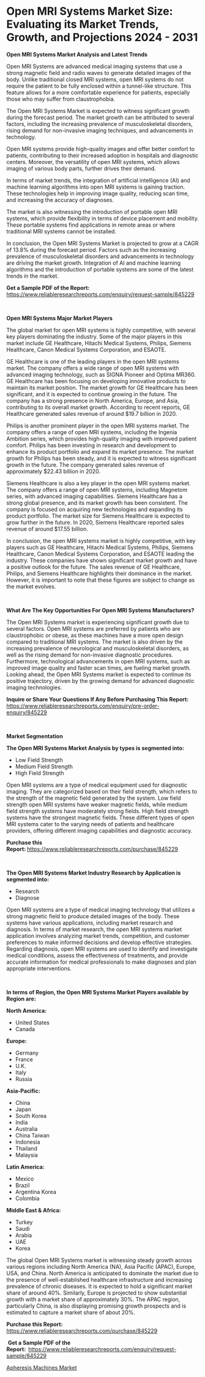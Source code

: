 <p><h1>Open MRI Systems Market Size: Evaluating its Market Trends, Growth, and Projections 2024 - 2031</h1></p><p><strong>Open MRI Systems Market Analysis and Latest Trends</strong></p>
<p><p>Open MRI Systems are advanced medical imaging systems that use a strong magnetic field and radio waves to generate detailed images of the body. Unlike traditional closed MRI systems, open MRI systems do not require the patient to be fully enclosed within a tunnel-like structure. This feature allows for a more comfortable experience for patients, especially those who may suffer from claustrophobia.</p><p>The Open MRI Systems Market is expected to witness significant growth during the forecast period. The market growth can be attributed to several factors, including the increasing prevalence of musculoskeletal disorders, rising demand for non-invasive imaging techniques, and advancements in technology.</p><p>Open MRI systems provide high-quality images and offer better comfort to patients, contributing to their increased adoption in hospitals and diagnostic centers. Moreover, the versatility of open MRI systems, which allows imaging of various body parts, further drives their demand.</p><p>In terms of market trends, the integration of artificial intelligence (AI) and machine learning algorithms into open MRI systems is gaining traction. These technologies help in improving image quality, reducing scan time, and increasing the accuracy of diagnoses.</p><p>The market is also witnessing the introduction of portable open MRI systems, which provide flexibility in terms of device placement and mobility. These portable systems find applications in remote areas or where traditional MRI systems cannot be installed.</p><p>In conclusion, the Open MRI Systems Market is projected to grow at a CAGR of 13.8% during the forecast period. Factors such as the increasing prevalence of musculoskeletal disorders and advancements in technology are driving the market growth. Integration of AI and machine learning algorithms and the introduction of portable systems are some of the latest trends in the market.</p></p>
<p><strong>Get a Sample PDF of the Report:&nbsp;</strong> <a href="https://www.reliableresearchreports.com/enquiry/request-sample/845229">https://www.reliableresearchreports.com/enquiry/request-sample/845229</a></p>
<p>&nbsp;</p>
<p><strong>Open MRI Systems Major Market Players</strong></p>
<p><p>The global market for open MRI systems is highly competitive, with several key players dominating the industry. Some of the major players in this market include GE Healthcare, Hitachi Medical Systems, Philips, Siemens Healthcare, Canon Medical Systems Corporation, and ESAOTE.</p><p>GE Healthcare is one of the leading players in the open MRI systems market. The company offers a wide range of open MRI systems with advanced imaging technology, such as SIGNA Pioneer and Optima MR360. GE Healthcare has been focusing on developing innovative products to maintain its market position. The market growth for GE Healthcare has been significant, and it is expected to continue growing in the future. The company has a strong presence in North America, Europe, and Asia, contributing to its overall market growth. According to recent reports, GE Healthcare generated sales revenue of around $19.7 billion in 2020.</p><p>Philips is another prominent player in the open MRI systems market. The company offers a range of open MRI systems, including the Ingenia Ambition series, which provides high-quality imaging with improved patient comfort. Philips has been investing in research and development to enhance its product portfolio and expand its market presence. The market growth for Philips has been steady, and it is expected to witness significant growth in the future. The company generated sales revenue of approximately $22.43 billion in 2020.</p><p>Siemens Healthcare is also a key player in the open MRI systems market. The company offers a range of open MRI systems, including Magnetom series, with advanced imaging capabilities. Siemens Healthcare has a strong global presence, and its market growth has been consistent. The company is focused on acquiring new technologies and expanding its product portfolio. The market size for Siemens Healthcare is expected to grow further in the future. In 2020, Siemens Healthcare reported sales revenue of around $17.55 billion.</p><p>In conclusion, the open MRI systems market is highly competitive, with key players such as GE Healthcare, Hitachi Medical Systems, Philips, Siemens Healthcare, Canon Medical Systems Corporation, and ESAOTE leading the industry. These companies have shown significant market growth and have a positive outlook for the future. The sales revenue of GE Healthcare, Philips, and Siemens Healthcare highlights their dominance in the market. However, it is important to note that these figures are subject to change as the market evolves.</p></p>
<p>&nbsp;</p>
<p><strong>What Are The Key Opportunities For Open MRI Systems Manufacturers?</strong></p>
<p><p>The Open MRI Systems market is experiencing significant growth due to several factors. Open MRI systems are preferred by patients who are claustrophobic or obese, as these machines have a more open design compared to traditional MRI systems. The market is also driven by the increasing prevalence of neurological and musculoskeletal disorders, as well as the rising demand for non-invasive diagnostic procedures. Furthermore, technological advancements in open MRI systems, such as improved image quality and faster scan times, are fueling market growth. Looking ahead, the Open MRI Systems market is expected to continue its positive trajectory, driven by the growing demand for advanced diagnostic imaging technologies.</p></p>
<p><strong>Inquire or Share Your Questions If Any Before Purchasing This Report:</strong> <a href="https://www.reliableresearchreports.com/enquiry/pre-order-enquiry/845229">https://www.reliableresearchreports.com/enquiry/pre-order-enquiry/845229</a></p>
<p>&nbsp;</p>
<p><strong>Market Segmentation</strong></p>
<p><strong>The Open MRI Systems Market Analysis by types is segmented into:</strong></p>
<p><ul><li>Low Field Strength</li><li>Medium Field Strength</li><li>High Field Strength</li></ul></p>
<p><p>Open MRI systems are a type of medical equipment used for diagnostic imaging. They are categorized based on their field strength, which refers to the strength of the magnetic field generated by the system. Low field strength open MRI systems have weaker magnetic fields, while medium field strength systems have moderately strong fields. High field strength systems have the strongest magnetic fields. These different types of open MRI systems cater to the varying needs of patients and healthcare providers, offering different imaging capabilities and diagnostic accuracy.</p></p>
<p><strong>Purchase this Report:&nbsp;</strong><a href="https://www.reliableresearchreports.com/purchase/845229">https://www.reliableresearchreports.com/purchase/845229</a></p>
<p>&nbsp;</p>
<p><strong>The Open MRI Systems Market Industry Research by Application is segmented into:</strong></p>
<p><ul><li>Research</li><li>Diagnose</li></ul></p>
<p><p>Open MRI systems are a type of medical imaging technology that utilizes a strong magnetic field to produce detailed images of the body. These systems have various applications, including market research and diagnosis. In terms of market research, the open MRI systems market application involves analyzing market trends, competition, and customer preferences to make informed decisions and develop effective strategies. Regarding diagnosis, open MRI systems are used to identify and investigate medical conditions, assess the effectiveness of treatments, and provide accurate information for medical professionals to make diagnoses and plan appropriate interventions.</p></p>
<p>&nbsp;</p>
<p><strong>In terms of Region, the Open MRI Systems Market Players available by Region are:</strong></p>
<p>
    <p> <strong> North America: </strong>
        <ul>
            <li>United States</li>
            <li>Canada</li>
        </ul>
        </p> 
    <p> <strong> Europe: </strong>
        <ul>
            <li>Germany</li>
            <li>France</li>
            <li>U.K.</li>
            <li>Italy</li>
            <li>Russia</li>
        </ul>
        </p> 
    <p> <strong> Asia-Pacific: </strong>
        <ul>
            <li>China</li>
            <li>Japan</li>
            <li>South Korea</li>
            <li>India</li>
            <li>Australia</li>
            <li>China Taiwan</li>
            <li>Indonesia</li>
            <li>Thailand</li>
            <li>Malaysia</li>
        </ul>
        </p> 
    <p> <strong> Latin America: </strong>
        <ul>
            <li>Mexico</li>
            <li>Brazil</li>
            <li>Argentina Korea</li>
            <li>Colombia</li>
        </ul>
        </p> 
    <p> <strong> Middle East & Africa: </strong>
        <ul>
            <li>Turkey</li>
            <li>Saudi</li>
            <li>Arabia</li>
            <li>UAE</li>
            <li>Korea</li>
        </ul>
    </p>
    </p>
<p><p>The global Open MRI Systems market is witnessing steady growth across various regions including North America (NA), Asia Pacific (APAC), Europe, USA, and China. North America is anticipated to dominate the market due to the presence of well-established healthcare infrastructure and increasing prevalence of chronic diseases. It is expected to hold a significant market share of around 40%. Similarly, Europe is projected to show substantial growth with a market share of approximately 30%. The APAC region, particularly China, is also displaying promising growth prospects and is estimated to capture a market share of about 20%.</p></p>
<p><strong>Purchase this Report: </strong><a href="https://www.reliableresearchreports.com/purchase/845229">https://www.reliableresearchreports.com/purchase/845229</a></p>
<p>&nbsp;<strong>Get a Sample PDF of the Report:&nbsp;&nbsp;</strong><a href="https://www.reliableresearchreports.com/enquiry/request-sample/845229">https://www.reliableresearchreports.com/enquiry/request-sample/845229</a></p>
<p><strong></strong></p>
<p><p><a href="https://github.com/gshchiplitsov/Market-Research-Report-List-2/blob/main/apheresis-machines-market.md">Apheresis Machines Market</a></p></p>